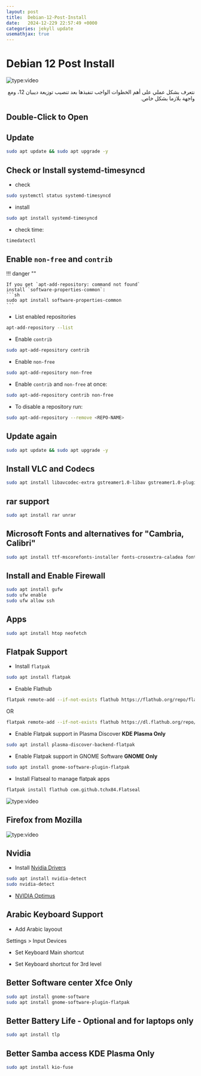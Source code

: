 ```yaml
---
layout: post
title:  Debian-12-Post-Install
date:   2024-12-229 22:57:49 +0000
categories: jekyll update
usemathjax: true
---
```



# Debian 12 Post Install

![type:video](https://www.youtube.com/embed/1efTU3Bs2-I)

<div dir="rtl">
نتعرف بشكل عملي على أهم الخطوات الواجب تنفيذها بعد تنصيب توزيعة ديبيان 12، ومع واجهة بلازما بشكل خاص.
</div>

<p hidden>#more</p>

## Double-Click to Open

## Update

```sh
sudo apt update && sudo apt upgrade -y
```

## Check or Install systemd-timesyncd

- check

```sh
sudo systemctl status systemd-timesyncd
```

- install

```sh
sudo apt install systemd-timesyncd
```

- check time:

```sh
timedatectl
```

## Enable `non-free` and `contrib`

!!! danger ""

    If you get `apt-add-repository: command not found`  
    install `software-properties-common`:
    ```sh
    sudo apt install software-properties-common
    ```

- List enabled repositories

```sh
apt-add-repository --list
```

- Enable `contrib`

```sh
sudo apt-add-repository contrib
```

- Enable `non-free`

```sh
sudo apt-add-repository non-free
```

- Enable `contrib` and `non-free` at once:

```sh
sudo apt-add-repository contrib non-free
```

- To disable a repository run:

```sh
sudo apt-add-repository --remove <REPO-NAME>
```

## Update again

```sh
sudo apt update && sudo apt upgrade -y
```

## Install VLC and Codecs

```sh
sudo apt install libavcodec-extra gstreamer1.0-libav gstreamer1.0-plugins-ugly gstreamer1.0-vaapi vlc
```

## rar support

```sh
sudo apt install rar unrar
```

## Microsoft Fonts and alternatives for "Cambria, Calibri"

```sh
sudo apt install ttf-mscorefonts-installer fonts-crosextra-caladea fonts-crosextra-carlito
```

## Install and Enable Firewall

```sh
sudo apt install gufw
sudo ufw enable
sudo ufw allow ssh
```

## Apps

```sh
sudo apt install htop neofetch
```

## Flatpak Support

- Install `flatpak`

``` sh
sudo apt install flatpak
```

- Enable Flathub

``` sh
flatpak remote-add --if-not-exists flathub https://flathub.org/repo/flathub.flatpakrepo
```

OR

``` sh
flatpak remote-add --if-not-exists flathub https://dl.flathub.org/repo/flathub.flatpakrepo
```

- Enable Flatpak support in Plasma Discover **KDE Plasma Only**

```sh
sudo apt install plasma-discover-backend-flatpak
```

- Enable Flatpak support in GNOME Software **GNOME Only**

```sh
sudo apt install gnome-software-plugin-flatpak
```

- Install Flatseal to manage flatpak apps

```sh
flatpak install flathub com.github.tchx84.Flatseal
```

![type:video](https://www.youtube.com/embed/PERYnPbAUy0)

## Firefox from Mozilla

![type:video](https://www.youtube.com/embed/vR7vN5WWvwE)

## Nvidia

- Install [Nvidia Drivers](https://wiki.debian.org/NvidiaGraphicsDrivers)

```sh
sudo apt install nvidia-detect
sudo nvidia-detect
```

- [NVIDIA Optimus](https://wiki.debian.org/NVIDIA%20Optimus)

## Arabic Keyboard Support

- Add Arabic layoout

Settings > Input Devices

- Set Keyboard Main shortcut

- Set Keyboard shortcut for 3rd level

## Better Software center **Xfce Only**

```sh
sudo apt install gnome-software
sudo apt install gnome-software-plugin-flatpak
```

## Better Battery Life - Optional and for laptops only

```sh
sudo apt install tlp
```

## Better Samba access **KDE Plasma Only**

```sh
sudo apt install kio-fuse
```
